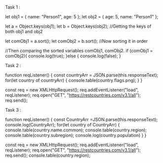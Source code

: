 Task 1 :


let obj1 = { name: "Person1", age: 5 };
let obj2 = { age: 5, name: "Person1" };

let a = Object.keys(obj1);
let b = Object.keys(obj2);
//Getting the keys of both obj1 and obj2

let comObj1 = a.sort();
let comObj2 = b.sort();
//Now sorting it in order

//Then comparing the sorted variables comObj1, comObj2.
if (comObj1 = comObj2){
    console.log(true);
}else {
    console.log(false);
}

Task 2 :

function reqListener() {
    const countryArr = JSON.parse(this.responseText);
    for(let country of countryArr)
        {
            console.table(country.flags.png);
        }
  }
  
  const req = new XMLHttpRequest();
  req.addEventListener("load", reqListener);
  req.open("GET", "https://restcountries.com/v3.1/all");
  req.send();

  Task 3 :

  function reqListener() {
    const CountryArr =JSON.parse(this.responseText);
    console.log(CountryArr);
    for(let country of CountryArr) {
        console.table(country.name.common);
        console.table(country.region);
        console.table(country.subregion);
        console.log(country.population)
    }
  }
  
  const req = new XMLHttpRequest();
  req.addEventListener("load", reqListener);
  req.open("GET", "https://restcountries.com/v3.1/all");
  req.send();
  console.table(country.region);
